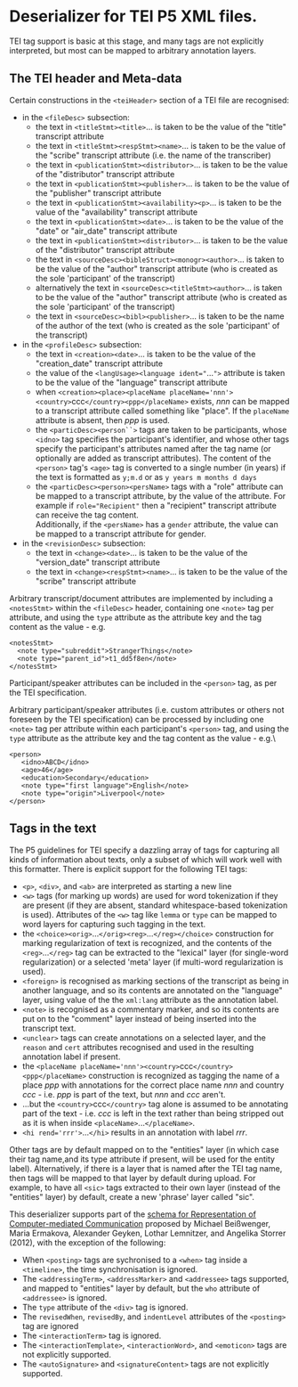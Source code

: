 # Deserializer for TEI P5 XML files.

TEI tag support is basic at this stage, and many tags are not explicitly interpreted, but most can be mapped to arbitrary annotation layers.

## The TEI header and Meta-data

Certain constructions in the `<teiHeader>` section of a TEI file are recognised:
  - in the `<fileDesc>` subsection:
      - the text in `<titleStmt><title>`…
        is taken to be the value of the "title" transcript attribute
      - the text in `<titleStmt><respStmt><name>`…
        is taken to be the value of the "scribe" transcript attribute
        (i.e. the name of the transcriber)
      - the text in `<publicationStmt><distributor>`…
        is taken to be the value of the "distributor" transcript attribute
      - the text in `<publicationStmt><publisher>`…
        is taken to be the value of the "publisher" transcript attribute
      - the text in `<publicationStmt><availability><p>`…
        is taken to be the value of the "availability" transcript attribute
      - the text in `<publicationStmt><date>`…
        is taken to be the value of the "date" or "air_date" transcript attribute
      - the text in `<publicationStmt><distributor>`…
        is taken to be the value of the "distributor" transcript attribute
      - the text in
        `<sourceDesc><bibleStruct><monogr><author>`…
        is taken to be the value of the "author" transcript attribute
        (who is created as the sole 'participant' of the transcript)
      - alternatively the text in
        `<sourceDesc><titleStmt><author>`…
        is taken to be the value of the "author" transcript attribute
        (who is created as the sole 'participant' of the transcript)
      - the text in
        `<sourceDesc><bibl><publisher>`…
        is taken to be the name of the author of the text (who is created as the
        sole 'participant' of the transcript)
  - in the `<profileDesc>` subsection:
      - the text in `<creation><date>`…
        is taken to be the value of the "creation_date" transcript attribute
      - the value of the `<langUsage><language ident="`…`">`
        attribute is taken to be the value of the "language" transcript attribute
      - when `<creation><place><placeName placeName='nnn'><country>`ccc`</country><ppp</placeName>`
        exists, <var>nnn</var> can be mapped to a transcript attribute called something like
        "place". If the `placeName` attribute is absent, then <var>ppp</var> is 
        used. 
      - the `<particDesc><person``>` tags
        are taken to be participants, whose `<idno>` tag specifies the
        participant's identifier, and whose other tags specify the participant's attributes
        named after the tag name (or optionally are added as transcript attributes).
        The content of the `<person>` tag's `<age>` tag
        is converted to a single number (in years) if the text is formatted
        as `y;m.d`
        or as `y years m months d days`
      - the `<particDesc><person><persName>` tags
        with a "role" attribute can be mapped to a transcript attribute, by the value of
        the attribute. For example if `role="Recipient"` then a "recipient"
        transcript attribute can receive the tag content.\
        Additionally, if the `<persName>` has a `gender` attribute,
        the value can be mapped to a transcript attribute for gender.
  - in the `<revisionDesc>` subsection:
      - the text in `<change><date>`…
        is taken to be the value of the "version_date" transcript attribute
      - the text in `<change><respStmt><name>`…
        is taken to be the value of the "scribe" transcript attribute

Arbitrary transcript/document attributes are implemented by including a `<notesStmt>`
 within the `<fileDesc>` header, containing one `<note>` tag per attribute, and using the
 `type` attribute as the attribute key and the tag content as the value - e.g.
```
<notesStmt>
  <note type="subreddit">StrangerThings</note>
  <note type="parent_id">t1_dd5f8en</note>
</notesStmt>
```

Participant/speaker attributes can be included in the `<person>` tag, as per the TEI
  specification.

Arbitrary participant/speaker attributes (i.e. custom attributes or others not foreseen by
  the TEI specification) can be processed by including one `<note>` tag per attribute within
  each participant's `<person>` tag, and using the
 `type` attribute as the attribute key and the tag content as the value - e.g.\
```
<person>
   <idno>ABCD</idno>
   <age>46</age>
   <education>Secondary</education>
   <note type="first language">English</note>
   <note type="origin">Liverpool</note>
</person>
```

## Tags in the text

The P5 guidelines for TEI specify a dazzling array of tags for capturing all kinds
 of information about texts, only a subset of which will work well with this
 formatter. There is explicit support for the following TEI tags: 
  - `<p>`, `<div>`, and `<ab>`
     are interpreted as starting a new line
  - `<w>` tags (for marking up words) are used for word tokenization
     if they are present (if they are absent, standard whitespace-based tokenization is used).
     Attributes of the `<w>` tag like `lemma` or `type`
     can be mapped to word layers for capturing such tagging in the text.
  - the `<choice><orig>`…`</orig><reg>`…`</reg></choice>`
     construction for marking regularization of text is recognized, and the contents of the
     `<reg>`…`</reg>` tag can be extracted to the
     "lexical" layer (for single-word regularization) or a selected 'meta' layer
     (if multi-word regularization is used).
  - `<foreign>` is recognised as marking sections of the transcript as being
     in another language, and so its contents are annotated on the "language" layer,
     using value of the the `xml:lang` attribute as the annotation label.
  - `<note>` is recognised as a commentary marker, and so its contents
     are put on to the "comment" layer instead of being inserted into the transcript text.
  - `<unclear>` tags can create annotations on a selected layer, and
     the `reason` and `cert` attributes recognised and used in
     the resulting annotation label if present.
  - the `<placeName placeName='nnn'><country>`ccc`</country><ppp</placeName>`
     construction is recognized as tagging the name of a place *ppp* with
     annotations for the correct place name *nnn* and country *ccc* - i.e. 
     *ppp* is part of the text, but *nnn* and *ccc* aren't. 
  - ...but the `<country>`ccc`</country>` tag alone
     is assumed to be annotating part of the text - i.e. *ccc* is left in the
     text rather than being stripped out as it is when inside 
     `<placeName>`...`</placeName>`.
  - `<hi rend='rrr'>`...`</hi>` results in an annotation
      with label *rrr*.

Other tags are by default mapped on to the "entities" layer (in which case their tag
 name,and its type attribute if present, will be used for the entity label).
 Alternatively, if there is a layer that is named after the TEI tag name, then tags will
 be mapped to that layer by default during upload. For example, to have all `<sic>`
 tags extracted to their own layer (instead of the "entities" layer) by default, create
 a new 'phrase' layer called "sic". 

This deserializer supports part of the
 [schema for Representation of Computer-mediated Communication](http://jtei.revues.org/476)
 proposed by Michael Beißwenger, Maria Ermakova, Alexander Geyken, Lothar Lemnitzer, 
 and Angelika Storrer (2012), with the exception of the following:

- When `<posting>` tags are sychronised to a `<when>` tag inside a `<timeline>`, the time synchronisation is ignored.
- The `<addressingTerm>`, `<addressMarker>` and `<addressee>` tags supported, and mapped to "entities" layer by default, but the `who` attribute of `<addressee>` is ignored.
- The `type` attribute of the `<div>` tag is ignored.
- The `revisedWhen`, `revisedBy`, and `indentLevel` attributes of the `<posting>` tag are ignored
- The `<interactionTerm>` tag is ignored.
- The `<interactionTemplate>`, `<interactionWord>`, and `<emoticon>` tags are not explicitly supported.
- The `<autoSignature>` and `<signatureContent>` tags are not explicitly supported.
